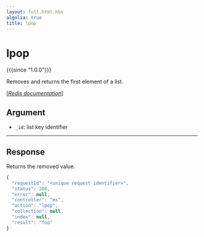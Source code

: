 ```yaml
---
layout: full.html.hbs
algolia: true
title: lpop
---
```



# lpop

{{{since "1.0.0"}}}

Removes and returns the first element of a list.

[[_Redis documentation_]](https://redis.io/commands/lpop)


## Argument

* `_id`: list key identifier

---

## Response

Returns the removed value.

```javascript
{
  "requestId": "<unique request identifier>",
  "status": 200,
  "error": null,
  "controller": "ms",
  "action": "lpop",
  "collection": null,
  "index": null,
  "result": "foo"
}
```
